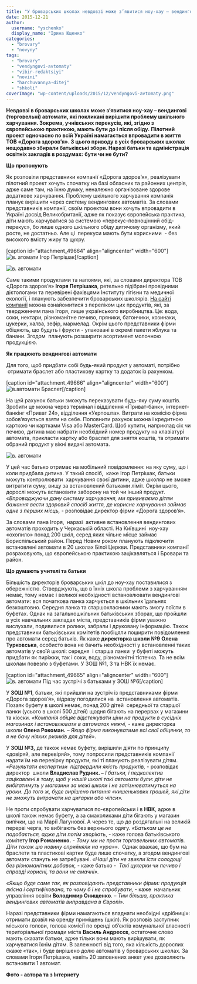 ```yaml
---
title: "У броварських школах невдовзі може з’явитися ноу-хау – вендингові автомати"
date: 2015-12-21
author: 
  username: "yschenko"
  display_name: "Ірина Ющенко"
categories: 
  - "brovary"
  - "novyny"
tags: 
  - "brovary"
  - "vendyngovi-avtomaty"
  - "vibir-redaktsiyi"
  - "novini"
  - "harchuvannya-ditej"
  - "shkoli"
coverImage: "wp-content/uploads/2015/12/vendyngovi-avtomaty.png"
---
```


**Невдовзі в броварських школах може з’явитися ноу-хау – вендингові (торговельні) автомати, які покликані вирішити проблему шкільного харчування. Зокрема, учнівських перекусів, які, згідно з європейською практикою, мають бути до і після обіду.** **Пілотний проект одночасно по всій Україні намагається впровадити в життя ТОВ «Дорога здоров’я». З цього приводу в усіх броварських школах нещодавно збирали батьківські збори. Наразі батьки та адміністрація освітніх закладів в роздумах:** **бути чи не бути?**

**Що пропонують**

Як розповіли представники компанії «Дорога здоров’я», реалізувати пілотний проект хочуть спочатку на базі обласних та районних центрів, адже саме там, на їхню думку, неналежно організоване здорове додаткове харчування. Проблему шкільного харчування компанія планує вирішити через систему вендингових автоматів. За словами представників компанії, своїм проектом вони хочуть впровадити в Україні досвід Великобританії, адже як показує європейська практика, діти мають харчуватися за системою «перекус-повноцінний обід-перекус», бо лише одного шкільного обіду дитячому організму, який росте, не достатньо. Але ці  перекуси мають бути корисними  - без високого вмісту жиру та цукру.

\[caption id="attachment\_49664" align="aligncenter" width="600"\]![в. атомати](https://mpz.brovary.org/wp-content/uploads/2015/12/vendyngovi-avtomaty.jpg) Ігор Петрішак\[/caption\]

![в. автомати](https://mpz.brovary.org/wp-content/uploads/2015/12/vendyngovi-avtomaty-2.png)

Саме такими продуктами та напоями, які, за словами директора ТОВ «Дорога здоров’я» **Ігоря Петрішака**, ретельно підібрані провідними дієтологами та перевірені фахівцями Інституту гігієни та медичної екології, і планують забезпечити броварських школярів. [На сайті компанії](https://kdz.com.ua) можна ознайомитися з переліком цих продуктів, які, за твердженням пана Ігоря, лише українського виробництва. Це: вода, соки, нектари, різноманітне печиво, пряники, батончики, козинаки, цукерки, халва, зефір, мармелад. Окрім цього представники фірми обіцяють, що будуть і фрукти - упаковані в окремі пакети яблука та банани. Згодом  планують розширити асортимент молочною продукцією.

**Як працюють вендингові автомати**

Для того, щоб придбати собі будь-який продукт у автоматі, потрібно  отримати браслет або пластикову картку та додаток із рахунком.

\[caption id="attachment\_49666" align="aligncenter" width="600"\]![в.автомати](https://mpz.brovary.org/wp-content/uploads/2015/12/vendyngovi-avtomaty-5.jpg) Браслет\[/caption\]

На цей рахунок батьки зможуть переказувати будь-яку суму коштів. Зробити це можна через термінал і відділення «Приват-банк», інтернет-банкінг «Приват 24», відділення «Укрпошта». Витрати на комісію фірма зобов’язується взяти на себе. Поповнити рахунок можна і кредитною карткою чи картками Visa або MasterCard. Щоб купити, наприклад сік чи печиво, дитина має набрати необхідний номер продукту на клавіатурі автомата, прикласти картку або браслет для зняття коштів, та отримати обраний продукт у вікні видачі автомата.

![в. автомати](https://mpz.brovary.org/wp-content/uploads/2015/12/vendyngovi-avtomaty-3.png)

У цей час батько отримає на мобільний повідомлення: на яку суму, що і коли придбала дитина. У такий спосіб,  каже Ігор Петрішак, батьки можуть контролювати  харчування своєї дитини, адже школяр не зможе витратити суму, вищу за встановлений батьками ліміт. Окрім цього, дорослі можуть встановити заборону на той чи інший продукт. _«Впроваджуючи дану систему харчування, ми прививаємо дітям бажання вести здоровий спосіб життя, де корисне харчування займає одне з перших місць,_ - розповідає директор фірми «Дорога здоров’я».

За словами пана Ігоря,  наразі  активне встановлення вендингових автоматів проходить у Черкаській області. На Київщині  ноу-хау «охопило» понад 200 шкіл, серед яких чільне місце займає Бориспільський район. Перед Новим роком планують підключити встановлені автомати в 20 школах Білої Церкви. Представники компанії розраховують, що європейською практикою зацікавляться і Бровари та район.

**Що думають учителі та батьки**

Більшість директорів броварських шкіл до ноу-хау поставилися з обережністю. Стверджують, що в їхніх школа проблеми з харчуванням немає, тому немає і великої необхідності встановлювати вендингові автомати: вся початкова ланка харчується в шкільних їдальнях безкоштовно. Середня ланка та старшокласники мають змогу поїсти в буфетах. Однак на загальношкільних батьківських зборах, що пройшли в усіх навчальних закладах міста, представників фірми уважно вислухали, подивилися ролики, забрали і друковану інформацію. Також представники батьківських комітетів пообіцяли поширити повідомлення про автомати серед батьків. Як каже **директорка школи №9** **Олена Турковська**, особисто вона не бачить необхідності у встановленні таких автоматів у своїй школі: середня  і старша ланки  у буфеті можуть придбати як пиріжки, так і соки, воду, різноманітні тістечка. Та не всім школам повезло з буфетами. У ЗОШ №1, 3 та НВК їх немає.

\[caption id="attachment\_49665" align="aligncenter" width="600"\]![в. автомати](https://mpz.brovary.org/wp-content/uploads/2015/12/vendyngovi-avtomaty-4.jpg) Під час зустрічі з батьками у ЗОШ №6\[/caption\]

У **ЗОШ №1**, батьки, які прийшли на зустріч із представниками фірми «Дорога здоров’я», відразу погодилися на  встановлення автоматів. Позаяк буфету в школі немає, понад 200 дітей  середньої та старшої ланки (усього в школі 500 дітей) щодня бігають на перервах у магазини та кіоски. _«Компанія обіцяє відстежувати ціни на продукти в сусідніх магазинах і встановлювати в автоматах нижчі,_ - каже директорка школи **Олена Рокоман.** _– Якщо фірма виконуватиме всі свої обіцянки, то я не бачу ніяких ризиків для дітей_».

У **ЗОШ** **№3,** де також немає буфету, вирішили діяти по принципу «довіряй, але перевіряй», тому попросили представників компанії надати їм на перевірку продукти, які ті планують реалізувати дітям. _«Результати експертизи  підтвердили якість продуктів,_ - розповідає директор  школи **Владислав Рудник. –** _І батьки, і педколектив зацікавлені в тому, щоб у нашій школі такі автомати були: діти не вибігатимуть у магазини за межі школи і не запізнюватимуться на уроки. До того ж, буде вирішено питання «кишенькових грошей, які діти не зможуть витрачати на цигарки або чіпси»._

Не проти спробувати харчуватися по-європейськи і в **НВК**, адже в школі також немає буфету, а за смаколиками діти бігають у магазин випічки, що на Марії Лагунової. А через те, що до роздягальні на великій перерві черга, то вибігають без верхнього одягу. _«Батькам це не подобається, адже діти потім хворіють_, - каже голова батьківського комітету **Ігор Романенко.** - _Тому ми не проти торговельних автоматів. Діти також цю новину сприйняли на «ура»»._  Однак вважає, що бум на браслети та пластикові картки буде лише спочатку, а згодом вендингові автомати стануть не затребувані. _«Наші діти не звикли їсти солодощі без різноманітних добавок,_ \- каже батько -  _Такі цукерки чи печиво і справді корисні, та вони не смачні»._

_«Якщо буде саме так, як розповідають представники фірми: продукція якісна і сертифікована, то чому б і не спробувати,_ \- каже  начальник управління освіти **Володимир Онищенко**. – _Тим більша, практика вендингових автоматів виправдана в Європі»._

Наразі представники фірми намагаються владнати необхідні «дрібниці»: отримати дозвіл на оренду приміщень (шкіл). Як розповів заступник міського голови, голова комісії по оренді об’єктів комунальної власності територіальної громади міста **Василь Андреєєв**, остаточне слово мають сказати батьки, адже тільки вони мають вирішувати, як харчуватися їхнім дітям. В залежності від того, яка кількість дорослих скаже «так», і буде вирішено долю автоматів у броварських школах. За словами Ігоря Петрішака, навіть 20 заповнених анкет уже дозволяють встановити 1 автомат.

**Фото - автора та з Інтернету**
